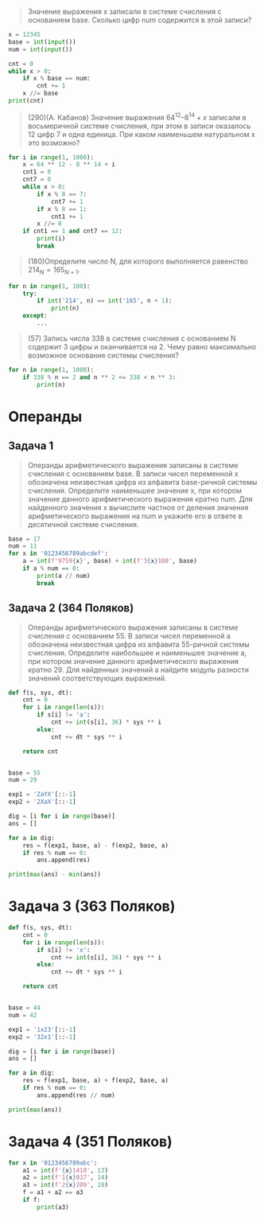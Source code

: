 > Значение выражения x записали в системе счисления с основанием base. Сколько цифр num содержится в этой записи?

```python
x = 12345
base = int(input())
num = int(input())

cnt = 0
while x > 0:
    if x % base == num:
        cnt += 1
    x //= base
print(cnt)
```

> (290)(А. Кабанов) Значение выражения $64^{12} – 8^{14} + x$ записали в восьмеричной системе счисления, при этом в
> записи оказалось 12 цифр 7 и одна единица. При каком наименьшем натуральном x это возможно?

```python
for i in range(1, 1000):
    x = 64 ** 12 - 8 ** 14 + i
    cnt1 = 0
    cnt7 = 0
    while x > 0:
        if x % 8 == 7:
            cnt7 += 1
        if x % 8 == 1:
            cnt1 += 1
        x //= 8
    if cnt1 == 1 and cnt7 == 12:
        print(i)
        break
```

> (180)Определите число N, для которого выполняется равенство $214_N = 165_{N+1}$.

```python
for n in range(1, 100):
    try:
        if int('214', n) == int('165', n + 1):
            print(n)
    except:
        ...
```

> (57) Запись числа 338 в системе счисления с основанием N содержит 3 цифры и оканчивается на 2. Чему равно максимально
> возможное основание системы счисления?

```python
for n in range(1, 1000):
    if 338 % n == 2 and n ** 2 <= 338 < n ** 3:
        print(n)
```

# Операнды

## Задача 1

> Операнды арифметического выражения записаны в системе счисления с основанием base. В записи чисел переменной x
> обозначена неизвестная цифра из алфавита base-ричной системы счисления. Определите наименьшее значение x, при котором
> значение данного арифметического выражения кратно num. Для найденного значения x вычислите частное от деления значения
> арифметического выражения на num и укажите его в ответе в десятичной системе счисления.

```python
base = 17
num = 11
for x in '0123456789abcdef':
    a = int(f'9759{x}', base) + int(f'3{x}108', base)
    if a % num == 0:
        print(a // num)
        break
```

## Задача 2 (364 Поляков)

> Операнды арифметического выражения записаны в системе счисления с основанием 55.
> В записи чисел переменной a обозначена неизвестная цифра из алфавита 55-ричной системы счисления. Определите
> наибольшее и наименьшее значение a, при котором значение данного арифметического выражения кратно 29. Для найденных
> значений a найдите модуль разности значений соответствующих выражений.

```python
def f(s, sys, dt):
    cnt = 0
    for i in range(len(s)):
        if s[i] != 'a':
            cnt += int(s[i], 36) * sys ** i
        else:
            cnt += dt * sys ** i

    return cnt


base = 55
num = 29

exp1 = 'ZaYX'[::-1]
exp2 = '2XaX'[::-1]

dig = [i for i in range(base)]
ans = []

for a in dig:
    res = f(exp1, base, a) - f(exp2, base, a)
    if res % num == 0:
        ans.append(res)

print(max(ans) - min(ans))
```

# Задача 3 (363 Поляков)

```python
def f(s, sys, dt):
    cnt = 0
    for i in range(len(s)):
        if s[i] != 'x':
            cnt += int(s[i], 36) * sys ** i
        else:
            cnt += dt * sys ** i

    return cnt


base = 44
num = 42

exp1 = '1x23'[::-1]
exp2 = '32x1'[::-1]

dig = [i for i in range(base)]
ans = []

for a in dig:
    res = f(exp1, base, a) + f(exp2, base, a)
    if res % num == 0:
        ans.append(res // num)

print(max(ans))
```

# Задача 4 (351 Поляков)

```python
for x in '0123456789abc':
    a1 = int(f'{x}1418', 13)
    a2 = int(f'1{x}037', 14)
    a3 = int(f'2{x}209', 19)
    f = a1 + a2 == a3
    if f:
        print(a3)
```
